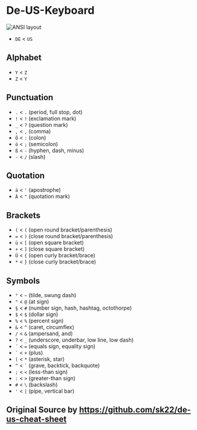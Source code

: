 # De-US-Keyboard

![ANSI layout](https://upload.wikimedia.org/wikipedia/commons/3/37/ANSI_Keyboard_Layout_Diagram_with_Form_Factor.svg)

- `DE` < `US`

## Alphabet

- `Y` < `Z`
- `Z` < `Y`

## Punctuation

- `.` < `.` (period, full stop, dot)
- `!` < `!` (exclamation mark)
- `_` < `?` (question mark)
- `,` < `,` (comma)
- `Ö` < `:` (colon)
- `ö` < `;` (semicolon)
- `ß` < `-` (hyphen, dash, minus)
- `-` < `/` (slash)

## Quotation

- `ä` < `'` (apostrophe)
- `Ä` < `"` (quotation mark)

## Brackets

- `(` < `(` (open round bracket/parenthesis)
- `=` < `)` (close round bracket/parenthesis)
- `ü` < `[` (open square bracket)
- `+` < `]` (close square bracket)
- `Ü` < `{` (open curly bracket/brace)
- `*` < `}` (close curly bracket/brace)


## Symbols

- `°` < `~` (tilde, swung dash)
- `"` < `@` (at sign)
- `§` < `#` (number sign, hash, hashtag, octothorpe)
- `$` < `$` (dollar sign)
- `%` < `%` (percent sign)
- `&` < `^` (caret, circumflex)
- `/` < `&` (ampersand, and)
- `?` < `_` (underscore, underbar, low line, low dash)
- `´` < `=` (equals sign, equality sign)
- `` ` `` <  `+` (plus)
- `(` < `*` (asterisk, star)
- `^` < `` ` `` (grave, backtick, backquote)
- `;` < `<` (less-than sign)
- `:` < `>` (greater-than sign)
- `#` < `\` (backslash)
- `'` < `|` (pipe, vertical bar)

## Original Source by https://github.com/sk22/de-us-cheat-sheet
